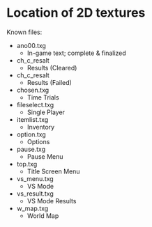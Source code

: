 # Location of 2D textures

Known files:
- ano00.txg
    - In-game text; complete & finalized
- ch_c_resalt
    - Results (Cleared)
- ch_c_resalt
    - Results (Failed)
- chosen.txg
    - Time Trials
- fileselect.txg
    - Single Player
- itemlist.txg
    - Inventory
- option.txg
    - Options
- pause.txg
    - Pause Menu
- top.txg
    - Title Screen Menu
- vs_menu.txg 
    - VS Mode
- vs_result.txg
    - VS Mode Results
- w_map.txg
    - World Map

